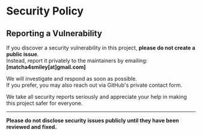 # Security Policy

## Reporting a Vulnerability

If you discover a security vulnerability in this project, **please do not create a public issue**.  
Instead, report it privately to the maintainers by emailing:  
**[matcha4smiley[at]gmail.com]**

We will investigate and respond as soon as possible.  
If you prefer, you may also reach out via GitHub's private contact form.

We take all security reports seriously and appreciate your help in making this project safer for everyone.

---

**Please do not disclose security issues publicly until they have been reviewed and fixed.**
